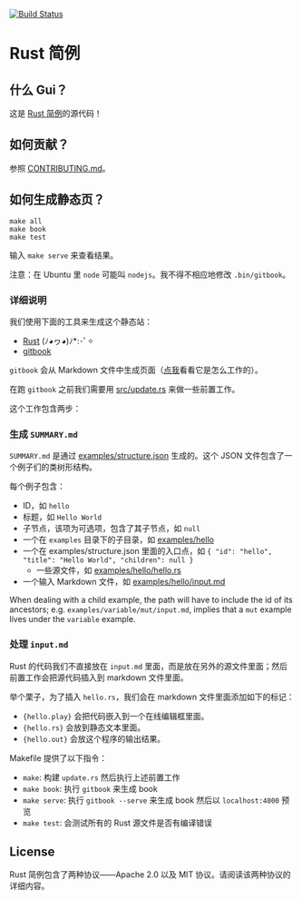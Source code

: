 [![Build Status][travis-image]][travis-link]
# Rust 简例

## 什么 Gui？

这是 [Rust 简例][website]的源代码！

## 如何贡献？

参照 [CONTRIBUTING.md][how-to-contribute]。

## 如何生成静态页？

```
make all
make book
make test
```

输入 `make serve` 来查看结果。

注意：在 Ubuntu 里 `node` 可能叫 `nodejs`。我不得不相应地修改 `.bin/gitbook`。

### 详细说明

我们使用下面的工具来生成这个静态站：

* [Rust][rust-lang] (ﾉ◕ヮ◕)ﾉ\*:･ﾟ✧
* [gitbook][gitbook]

`gitbook` 会从 Markdown 文件中生成页面（[点我](gitbook-format)看看它是怎么工作的）。

在跑 `gitbook` 之前我们需要用 [src/update.rs][update-rs] 来做一些前置工作。

这个工作包含两步：

### 生成 `SUMMARY.md`

`SUMMARY.md` 是通过 [examples/structure.json][structure] 生成的。这个 JSON
文件包含了一个例子们的类树形结构。

每个例子包含：

* ID，如 `hello`
* 标题，如 `Hello World`
* 子节点，该项为可选项，包含了其子节点，如 `null`
* 一个在 `examples` 目录下的子目录，如 [examples/hello][hello-folder]
* 一个在 examples/structure.json 里面的入口点，如 `{ "id": "hello", "title":
    "Hello World", "children": null }`
  * 一些源文件，如 [examples/hello/hello.rs][hello-rs]
* 一个输入 Markdown 文件，如 [examples/hello/input.md][hello-md]

When dealing with a child example, the path will have to include the id of its
ancestors; e.g. `examples/variable/mut/input.md`, implies that a `mut` example
lives under the `variable` example.

### 处理 `input.md`

Rust 的代码我们不直接放在 `input.md` 里面，而是放在另外的源文件里面；然后前置工作会把源代码插入到
markdown 文件里面。

举个栗子，为了插入 `hello.rs`，我们会在 markdown 文件里面添加如下的标记：

* `{hello.play}` 会把代码嵌入到一个在线编辑框里面。
* `{hello.rs}` 会放到静态文本里面。
* `{hello.out}` 会放这个程序的输出结果。

Makefile 提供了以下指令：

* `make`: 构建 `update.rs` 然后执行上述前置工作
* `make book`: 执行 `gitbook` 来生成 book
* `make serve`: 执行 `gitbook --serve` 来生成 book 然后以 `localhost:4000` 预览
* `make test`: 会测试所有的 Rust 源文件是否有编译错误

## License

Rust 简例包含了两种协议——Apache 2.0 以及 MIT 协议。请阅读该两种协议的详细内容。

[travis-image]: https://travis-ci.org/rust-lang/rust-by-example.svg?branch=master
[travis-link]: https://travis-ci.org/rust-lang/rust-by-example
[website]: http://rustbyexample.com
[how-to-contribute]: CONTRIBUTING.md
[rust-lang]: http://www.rust-lang.org/
[gitbook]: http://www.gitbook.io
[gitbook-dir]: https://github.com/GitbookIO/gitbook#book-format
[update-rs]: src/update.rs
[structure]: examples/structure.json
[hello-folder]: examples/hello
[hello-rs]: examples/hello/hello.rs
[hello-md]: examples/hello/input.md

